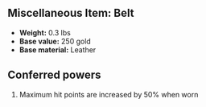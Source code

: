 ## Miscellaneous Item: Belt
- **Weight:** 0.3 lbs
- **Base value:** 250 gold
- **Base material:** Leather
## Conferred powers
1. Maximum hit points are increased by 50% when worn
